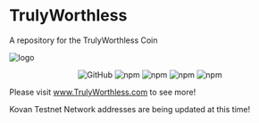 # TrulyWorthless
A repository for the TrulyWorthless Coin

![logo](https://raw.githubusercontent.com/amshirif/TrulyWorthless/main/images/TrulyWorthlessLogo.png)

<p align="center">
  <img alt="GitHub" src="https://img.shields.io/github/license/amshirif/TrulyWorthless">
  <img alt="npm" src="https://img.shields.io/npm/v/@openzeppelin/contracts?label=Openzeppelin">
  <img alt="npm" src="https://img.shields.io/npm/v/web3?label=web3">
  <img alt="npm" src="https://img.shields.io/npm/v/truffle?label=truffle">
  <img alt="npm" src="https://img.shields.io/npm/v/solidity-coverage?label=solidity-coverage&logo=npm">
</p>

Please visit www.TrulyWorthless.com to see more!

Kovan Testnet Network addresses are being updated at this time!
